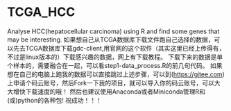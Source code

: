 # TCGA_HCC
Analyse HCC(hepatocellular carcinoma) using R and find some genes that may be interesting.
如果想自己从TCGA数据库下载文件跑自己选择的数据，可以先去TCGA数据库下载gdc-client,用官网的这个软件（其实这里已经上传得有，不过是linux版本的）下载感兴趣的数据，网上有下载教程。
下载下来的数据是单个样本的，需要融合在一起，可以看step1-data_process.R的前几句代码。
如果想在自己的电脑上跑我的数据可以直接跳过上述步骤，可以到(https://gitee.com)上申请个码云账号，然后Fork一下我的项目，就可以导入你的码云账号，可以大大增快下载速度的哦！
然后也建议使用Anaconda或者Miniconda管理R和(或)python的各种包!
祝成功！！！
